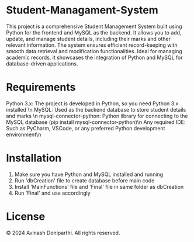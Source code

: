 # Student-Managament-System
This project is a comprehensive Student Management System built using Python for the frontend and MySQL as the backend. It allows you to add, update, and manage student details, including their marks and other relevant information. The system ensures efficient record-keeping with smooth data retrieval and modification functionalities. Ideal for managing academic records, it showcases the integration of Python and MySQL for database-driven applications.

# Requirements 
Python 3.x: The project is developed in Python, so you need Python 3.x installed \n
MySQL: Used as the backend database to store student details and marks \n
mysql-connector-python: Python library for connecting to the MySQL database (pip install mysql-connector-python)\n
Any required IDE: Such as PyCharm, VSCode, or any preferred Python development environment\n

# Installation
1) Make sure you have Python and MySQL installed and running
2) Run 'dbCreation' file to create database before main code
3) Install 'MainFunctions' file and 'Final' file in same folder as dbCreation
4) Run 'Final' and use accordingly

# License
© 2024 Avinash Doniparthi. All rights reserved.
